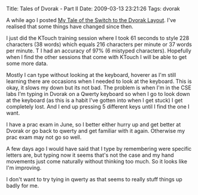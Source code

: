 Title: Tales of Dvorak - Part II
Date: 2009-03-13 23:21:26
Tags: dvorak

A while ago I posted <a class="entry-title-link" href="http://andrewharvey4.wordpress.com/2009/01/15/my-tale-of-the-switch-to-the-dvorak-layout/" target="_blank">My Tale of the Switch to the Dvorak Layout</a><span class="entry-title-link">. I've realised that some things have changed since then.</span>

<span class="entry-title-link">I just did the KTouch training session where I took 61 seconds to style 228 characters (38 words) which equals 216 characters per minute or 37 words per minute. T I had an accuracy of 97% (6 mistyped characters). Hopefully when I find the other sessions that come with KTouch I will be able to get some more data.</span>

<span class="entry-title-link">Mostly I can type without looking at the keyboard, hoverer as I'm still learning there are occasions when I needed to look at the keyboard. This is okay, it slows my down but its not bad. The problem is when I'm in the CSE labs I'm typing in Dvorak on a Qwerty keyboard so when I go to look down at the keyboard (as this is a habit I've gotten into when I get stuck) I get completely lost. And I end up pressing 5 different keys until I find the one I want.</span>

<span class="entry-title-link">I have a prac exam in June, so I better either hurry up and get better at Dvorak or go back to qwerty and get familiar with it again. Otherwise my prac exam may not go so well.</span>

A few days ago I would have said that I type by remembering were specific letters are, but typing now it seems that's not the case and my hand movements just come naturally without thinking too much. So it looks like I'm improving.

I don't want to try tying in qwerty as that seems to really stuff things up badly for me.